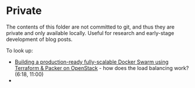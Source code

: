 # Private

The contents of this folder are not committed to git, and thus they are private and only available locally. Useful for research and early-stage development of blog posts.

To look up:

- [Building a production-ready fully-scalable Docker Swarm using Terraform & Packer on OpenStack](https://www.youtube.com/watch?v=xizSHwi6laM)  - how does the load balancing work? (6:18, 11:00)
- 
